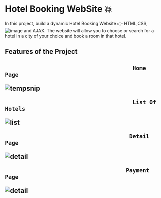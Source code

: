 # Hotel Booking WebSite :boom:

In this project, build a dynamic Hotel Booking Website :point_right: HTML,CSS,![image](https://user-images.githubusercontent.com/98251620/194926862-e6eea77b-3004-49e4-924c-52c789421d05.png)
 and AJAX. The website will allow you to choose or search for a hotel in a city of your choice and book a room in that hotel.

<h2> Features of the Project<h2>

                                          Home Page
![tempsnip](https://user-images.githubusercontent.com/98251620/194921995-f7cdd9d1-1e1f-43ff-900f-7d874b658996.png)

                                          List Of Hotels
![list](https://user-images.githubusercontent.com/98251620/194923027-f6bde85a-2260-4300-bb56-2d664440c126.jpg)

                                         Detail Page 
![detail](https://user-images.githubusercontent.com/98251620/194923370-829cf209-14ed-4e29-9037-c85b55d89d30.jpg)
                                         
                                        Payment Page

![detail](https://user-images.githubusercontent.com/98251620/194923682-3004ad24-e281-4ce2-adb8-63f9094c7e12.jpg)



 

 

